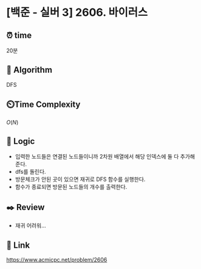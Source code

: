 # [백준 - 실버 3] 2606. 바이러스
 
## ⏰  **time**
20분

## :pushpin: **Algorithm**
DFS

## ⏲️**Time Complexity**
$O(N)$

## :round_pushpin: **Logic**
- 입력한 노드들은 연결된 노드들이니까 2차원 배열에서 해당 인덱스에 둘 다 추가해준다.
- dfs를 돌린다.
- 방문체크가 안된 곳이 있으면 재귀로 DFS 함수를 실행한다.
- 함수가 종료되면 방문된 노드들의 개수를 출력한다.

## :black_nib: **Review**
- 재귀 어려워...

## 📡 Link
https://www.acmicpc.net/problem/2606
